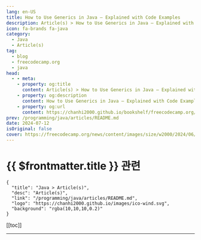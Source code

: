 ```yaml
---
lang: en-US
title: How to Use Generics in Java – Explained with Code Examples
description: Article(s) > How to Use Generics in Java – Explained with Code Examples
icon: fa-brands fa-java
category: 
  - Java
  - Article(s)
tag: 
  - blog
  - freecodecamp.org
  - java
head:
  - - meta:
    - property: og:title
      content: Article(s) > How to Use Generics in Java – Explained with Code Examples
    - property: og:description
      content: How to Use Generics in Java – Explained with Code Examples
    - property: og:url
      content: https://chanhi2000.github.io/bookshelf/freecodecamp.org/generics-in-java.html
prev: /programming/java/articles/README.md
date: 2024-07-12
isOriginal: false
cover: https://freecodecamp.org/news/content/images/size/w2000/2024/06/safety.png
---
```


# {{ $frontmatter.title }} 관련

```component VPCard
{
  "title": "Java > Article(s)",
  "desc": "Article(s)",
  "link": "/programming/java/articles/README.md",
  "logo": "https://chanhi2000.github.io/images/ico-wind.svg",
  "background": "rgba(10,10,10,0.2)"
}
```

[[toc]]

---

<SiteInfo
  name="How to Use Generics in Java – Explained with Code Examples"
  desc="In your Java program, you might have encountered the dreaded ClassCastException  at runtime while working with different types of objects such as Integer, String, and so on. This error is mostly caused by casting an object to the wrong data type. In this article, you'll learn about generics and..."
  url="https://freecodecamp.org/news/generics-in-java/"
  logo="https://cdn.freecodecamp.org/universal/favicons/favicon.ico"
  preview="https://freecodecamp.org/news/content/images/size/w2000/2024/06/safety.png"/>

<!-- TODO: 작성 -->

